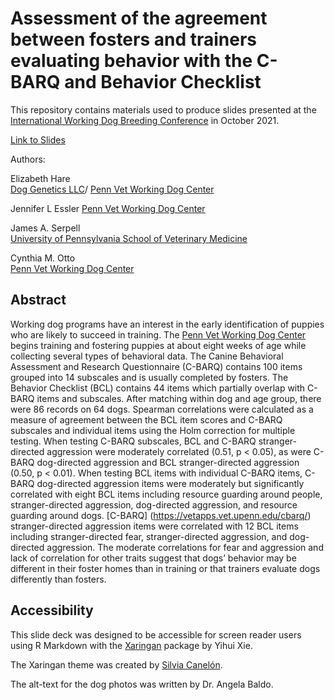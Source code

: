 # Assessment of the agreement between fosters and trainers evaluating behavior with the C-BARQ and Behavior Checklist  

This repository contains materials used to produce slides presented 
at the [International Working Dog Breeding Conference](https://www.iwdba.org/wp-content/uploads/2021/10/IWDC-2021-Full-Program-as-at-Oct-7-20219-7.pdf)
in October 2021.  

[Link to Slides](https://lizharedogs.github.io/iwdba2021/#1)


Authors:

Elizabeth Hare  
[Dog Genetics LLC](http://www.doggenetics.com)/
[Penn Vet Working Dog Center](https://www.vet.upenn.edu/research/centers-laboratories/center/penn-vet-working-dog-center)

Jennifer L Essler
[Penn Vet Working Dog Center](https://www.vet.upenn.edu/research/centers-laboratories/center/penn-vet-working-dog-center)

James A. Serpell  
[University of Pennsylvania School of Veterinary Medicine](https://www.vet.upenn.edu/people/faculty-clinician-search/JAMESSERPELL)


Cynthia M. Otto  
[Penn Vet Working Dog Center](https://www.vet.upenn.edu/research/centers-laboratories/center/penn-vet-working-dog-center)


## Abstract


Working dog programs have an interest in the early identification of puppies who are likely to succeed in training. The [Penn Vet Working Dog Center](https://www.vet.upenn.edu/research/centers-laboratories/center/penn-vet-working-dog-center) begins training and fostering puppies at about eight weeks of age while collecting several types of behavioral data. The Canine Behavioral Assessment and Research Questionnaire (C-BARQ) contains 100 items grouped into 14 subscales and is usually completed by fosters. The Behavior Checklist (BCL) contains 44 items which partially overlap with C-BARQ items and subscales. After matching within dog and age group, there were 86 records on 64 dogs. Spearman correlations were calculated as a measure of agreement between the BCL item scores and C-BARQ subscales and individual items using the Holm correction for multiple testing. When testing C-BARQ subscales, BCL and C-BARQ stranger-directed aggression were moderately correlated (0.51, p < 0.05), as were C-BARQ dog-directed aggression and BCL stranger-directed aggression (0.50, p < 0.01). When testing BCL items with individual C-BARQ items, C-BARQ dog-directed aggression items were moderately but significantly correlated with eight BCL items including resource guarding around people, stranger-directed aggression, dog-directed aggression, and resource guarding around dogs. [C-BARQ]
(https://vetapps.vet.upenn.edu/cbarq/)
 stranger-directed aggression items were correlated with 12 BCL items including stranger-directed fear, stranger-directed aggression, and dog-directed aggression. The moderate correlations for fear and aggression and lack of correlation for other traits suggest that dogs’ behavior may be different in their foster homes than in training or that trainers evaluate dogs differently than fosters.

## Accessibility

This slide deck was designed to be accessible for screen reader users using 
R Markdown with the [Xaringan](https://www.google.com/url?sa=t&rct=j&q=&esrc=s&source=web&cd=&cad=rja&uact=8&ved=2ahUKEwinq7atr8jzAhUkmXIEHbdwBq4QFnoECAMQAQ&url=https%3A%2F%2Fgithub.com%2Fyihui%2Fxaringan&usg=AOvVaw20Wo-xI9FMLQMaUsK9RA7J)
package by Yihui Xie.  

The Xaringan theme was created by [Silvia Canelón](https://silvia.rbind.io).

The alt-text for the dog photos was written by Dr. Angela Baldo.
